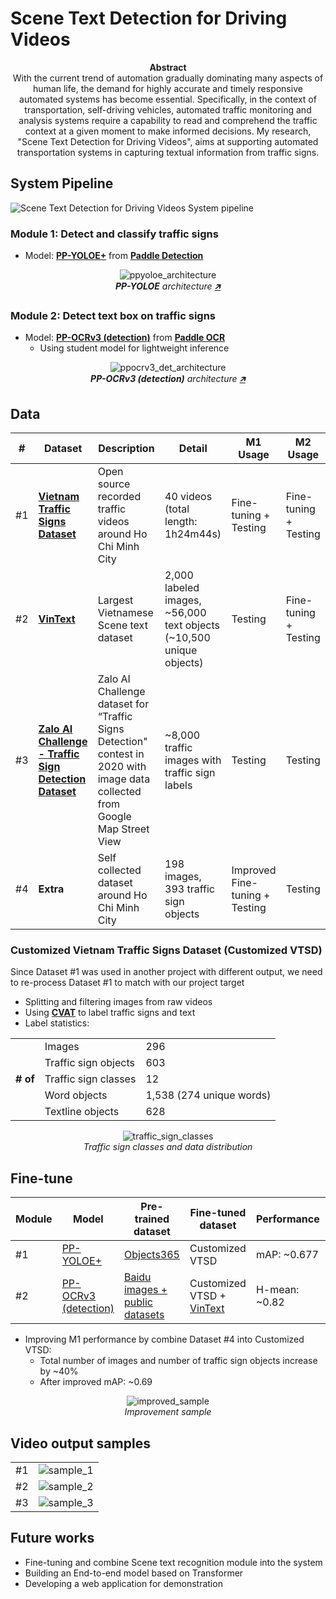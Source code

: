 # Scene Text Detection for Driving Videos

<p align="center">
<b>Abstract</b>
<br>
With the current trend of automation gradually dominating many aspects of human life, the demand for highly accurate and timely responsive automated systems has become essential. Specifically, in the context of transportation, self-driving vehicles, automated traffic monitoring and analysis systems require a capability to read and comprehend the traffic context at a given moment to make informed decisions. My research, "Scene Text Detection for Driving Videos", aims at supporting automated transportation systems in capturing textual information from traffic signs.
</p>

## System Pipeline

![Scene Text Detection for Driving Videos System pipeline](images/system/pipeline.svg "Scene Text Detection for Driving Videos System pipeline")

### Module 1: Detect and classify traffic signs

- Model: [**PP-YOLOE+**](https://github.com/PaddlePaddle/PaddleDetection/tree/release/2.7/configs/ppyoloe) from [**Paddle Detection**](https://github.com/PaddlePaddle/PaddleDetection/)

<p align="center">
  <img src="images/system/ppyoloe_architecture.png"
    alt="ppyoloe_architecture">
  </br>
  <em><b>PP-YOLOE</b> architecture <a href="https://arxiv.org/abs/2203.16250">🡵</a></em>
</p>

### Module 2: Detect text box on traffic signs

- Model: [**PP-OCRv3 (detection)**](https://github.com/PaddlePaddle/PaddleOCR/blob/release/2.7/doc/doc_en/ppocr_introduction_en.md#pp-ocrv3) from [**Paddle OCR**](https://github.com/PaddlePaddle/PaddleOCR)
  - Using student model for lightweight inference

<p align="center">
  <img src="images/system/ppocrv3_det_architecture.png"
    alt="ppocrv3_det_architecture">
  </br>
  <em><b>PP-OCRv3 (detection)</b> architecture <a href="https://arxiv.org/abs/2206.03001">🡵</a></em>
</p>

## Data

<table>
  <thead>
    <tr>
      <th>#</th>
      <th>Dataset</th>
      <th>Description</th>
      <th>Detail</th>
      <th>M1 Usage</th>
      <th>M2 Usage</th>
    </tr>
  </thead>
  <tbody>
    <tr>
      <td>#1</td>
      <td><b><a href="https://github.com/Flavius1996/VNTS-faster-rcnn">Vietnam Traffic Signs Dataset</a></b></td>
      <td>Open source recorded traffic videos around Ho Chi Minh City</td>
      <td>40 videos (total length: 1h24m44s)</td>
      <td>Fine-tuning + Testing</td>
      <td>Fine-tuning + Testing</td>
    </tr>
    <tr>
      <td>#2</td>
      <td><b><a href="https://openaccess.thecvf.com/content/CVPR2021/html/Nguyen_Dictionary-Guided_Scene_Text_Recognition_CVPR_2021_paper.html">VinText</a></b></td>
      <td>Largest Vietnamese Scene text dataset</td>
      <td>2,000 labeled images, ~56,000 text objects (~10,500 unique objects)</td>
      <td>Testing</td>
      <td>Fine-tuning + Testing</td>
    </tr>
    <tr>
      <td>#3</td>
      <td><b><a href="https://challenge.zalo.ai/portal/traffic-sign-detection">Zalo AI Challenge - Traffic Sign Detection Dataset</a></b></td>
      <td>Zalo AI Challenge dataset for “Traffic Signs Detection" contest in 2020 with image data collected from Google Map Street View</td>
      <td>~8,000 traffic images with traffic sign labels</td>
      <td>Testing</td>
      <td>Testing</td>
    </tr>
    <tr>
      <td>#4</td>
      <td><b>Extra</b></td>
      <td>Self collected dataset around Ho Chi Minh City</td>
      <td>198 images, 393 traffic sign objects</td>
      <td>Improved Fine-tuning + Testing</td>
      <td>Testing</td>
    </tr>
  </tbody>
</table>

### Customized Vietnam Traffic Signs Dataset (Customized VTSD)

Since Dataset #1 was used in another project with different output, we need to re-process Dataset #1 to match with our project target

- Splitting and filtering images from raw videos
- Using [**CVAT**](https://app.cvat.ai/) to label traffic signs and text
- Label statistics:

<table>
  <tbody>
    <tr>
      <td rowspan="5">
        <b># of</b>
      </td>
      <td>Images</td>
      <td>296</td>
    </tr>
    <tr>
      <td>Traffic sign objects</td>
      <td>603</td>
    </tr>
    <tr>
      <td>Traffic sign classes</td>
      <td>12</td>
    </tr>
    <tr>
      <td>Word objects</td>
      <td>1,538 (274 unique words)</td>
    </tr>
    <tr>
      <td>Textline objects</td>
      <td>628</td>
    </tr>
  </tbody>
</table>

<p align="center">
  <img src="images/data/traffic_sign_classes.png"
    alt="traffic_sign_classes">
  </br>
  <em>Traffic sign classes and data distribution</em>
</p>

## Fine-tune

<table>
  <thead>
    <tr>
      <th>Module</th>
      <th>Model</th>
      <th>Pre-trained dataset</th>
      <th>Fine-tuned dataset</th>
      <th>Performance</th>
      <th>FPS</th>
    </tr>
  </thead>
  <tbody>
    <tr>
      <td>#1</td>
      <td><a href="https://github.com/PaddlePaddle/PaddleDetection/tree/release/2.7/configs/ppyoloe">PP-YOLOE+</a></td>
      <td><a href="http://openaccess.thecvf.com/content_ICCV_2019/papers/Shao_Objects365_A_Large-Scale_High-Quality_Dataset_for_Object_Detection_ICCV_2019_paper.pdf">Objects365</a></td>
      <td>Customized VTSD</td>
      <td>mAP: ~0.677</td>
      <td>~18.3</td>
    </tr>
    <tr>
      <td>#2</td>
      <td><a href="https://github.com/PaddlePaddle/PaddleOCR/blob/release/2.7/doc/doc_en/ppocr_introduction_en.md#pp-ocrv3">PP-OCRv3 (detection)</a></td>
      <td><a href="https://arxiv.org/abs/2206.03001">Baidu images + public datasets</a></td>
      <td>Customized VTSD + <a href="https://openaccess.thecvf.com/content/CVPR2021/html/Nguyen_Dictionary-Guided_Scene_Text_Recognition_CVPR_2021_paper.html">VinText</a></td>
      <td>H-mean: ~0.82</td>
      <td>~29.5</td>
    </tr>
  </tbody>
</table>

- Improving M1 performance by combine Dataset #4 into Customized VTSD:
  - Total number of images and number of traffic sign objects increase by ~40%
  - After improved mAP: ~0.69

<p align="center">
  <img src="images/samples/improved_sample.png"
    alt="improved_sample">
  </br>
  <em>Improvement sample</em>
</p>

## Video output samples

<table>
  <tbody>
    <tr>
      <td>#1</td>
      <td><img src="images/samples/sample_1.gif" alt="sample_1"></td>
    </tr>
    <tr>
      <td>#2</td>
      <td><img src="images/samples/sample_2.gif" alt="sample_2"></td>
    </tr>
    <tr>
      <td>#3</td>
      <td><img src="images/samples/sample_3.gif" alt="sample_3"></td>
    </tr>
  </tbody>
</table>

## Future works

- Fine-tuning and combine Scene text recognition module into the system
- Building an End-to-end model based on Transformer
- Developing a web application for demonstration